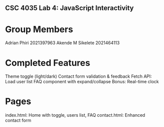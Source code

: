 ## CSC 4035 Lab 4: JavaScript Interactivity ##

# Group Members #
Adrian Phiri 2021397963
Akende M Sikelete 2021464113

# Completed Features #
Theme toggle (light/dark)
Contact form validation & feedback
Fetch API: Load user list
FAQ component with expand/collapse
Bonus: Real-time clock

# Pages #
index.html: Home with toggle, users list, FAQ
contact.html: Enhanced contact form